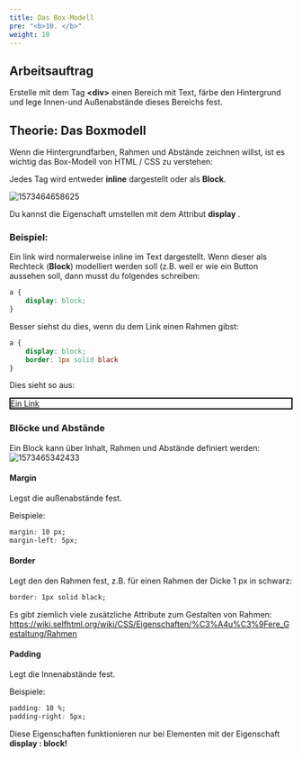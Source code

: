 ```yaml
---
title: Das Box-Modell
pre: "<b>10. </b>"
weight: 10
---
```


## Arbeitsauftrag

Erstelle mit dem Tag **\<div\>** einen Bereich mit Text, färbe den Hintergrund und lege Innen-und Außenabstände dieses Bereichs fest.

## Theorie: Das Boxmodell

Wenn die Hintergrundfarben, Rahmen und Abstände zeichnen willst, ist es wichtig das Box-Modell von HTML / CSS zu verstehen:

Jedes Tag wird entweder **inline** dargestellt oder als **Block**. 

![1573464658625](/html/inlineblock.png)

Du kannst die Eigenschaft umstellen mit dem Attribut **display** .

### Beispiel: 

Ein link wird normalerweise inline im Text dargestellt. Wenn dieser als Rechteck (**Block**) modelliert werden soll (z.B. weil er wie ein Button aussehen soll, dann musst du folgendes schreiben:

```css
a {
    display: block;
}
```

Besser siehst du dies, wenn du dem Link einen Rahmen gibst:

```css
a {
    display: block;
    border: 1px solid black
}
```

Dies sieht so aus:

<a href="/" style="display: block; border: 2px solid black;">Ein Link</a>

### Blöcke und Abstände

Ein Block kann über Inhalt, Rahmen und Abstände definiert werden:![1573465342433](/html/boxmodell.png)

#### Margin

Legst die außenabstände fest. 

Beispiele:

  ```css
margin: 10 px;
margin-left: 5px;
  ```

#### Border

Legt den den Rahmen fest, z.B. für einen Rahmen der Dicke 1 px in schwarz:

  ```css
  border: 1px solid black;
  ```

Es gibt ziemlich viele zusätzliche Attribute zum Gestalten von Rahmen: https://wiki.selfhtml.org/wiki/CSS/Eigenschaften/%C3%A4u%C3%9Fere_Gestaltung/Rahmen

#### Padding

Legt die Innenabstände fest.

Beispiele:

  ```css
padding: 10 %;
padding-right: 5px;
  ```

Diese Eigenschaften funktionieren nur bei Elementen mit der Eigenschaft **display : block!**